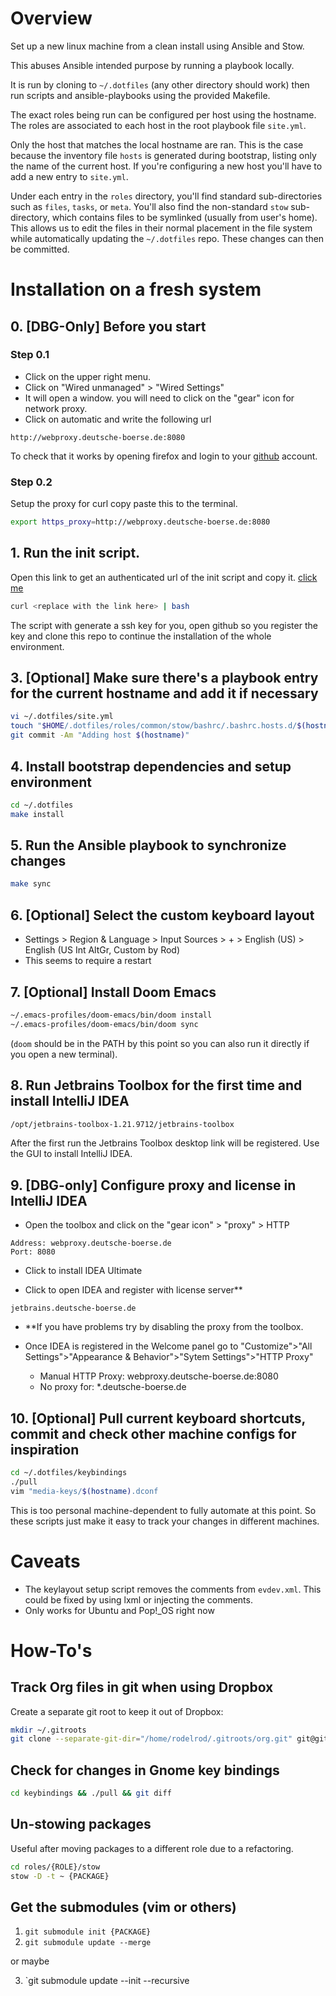 # Overview

Set up a new linux machine from a clean install using Ansible and Stow.

This abuses Ansible intended purpose by running a playbook locally.

It is run by cloning to `~/.dotfiles` (any other directory should work) then run scripts and ansible-playbooks using the provided Makefile.

The exact roles being run can be configured per host using the hostname. The roles are associated to each host in the root playbook file `site.yml`.

Only the host that matches the local hostname are ran. This is the case because the inventory file `hosts` is generated during bootstrap, listing only the name of the current host. If you're configuring a new host you'll have to add a new entry to `site.yml`.

Under each entry in the `roles` directory, you'll find standard sub-directories such as `files`, `tasks`, or `meta`. You'll also find the non-standard `stow` sub-directory, which contains files to be symlinked (usually from user's home). This allows us to edit the files in their normal placement in the file system while automatically updating the `~/.dotfiles` repo. These changes can then be committed.

# Installation on a fresh system

## 0. [DBG-Only] Before you start

### Step 0.1
- Click on the upper right menu.
- Click on "Wired unmanaged" > "Wired Settings"
- It will open a window. you will need to click on the "gear" icon for network proxy.
- Click on automatic and write the following url 

```
http://webproxy.deutsche-boerse.de:8080
```

To check that it works by opening firefox and login to your [github](https://github.com) account.

### Step 0.2

Setup the proxy for curl copy paste this to the terminal.

```sh
export https_proxy=http://webproxy.deutsche-boerse.de:8080
```

## 1. Run the init script.

Open this link to get an authenticated url of the init script and copy it. [click me](https://github.com/rodelrod/dotfiles/raw/master/bin/init.sh)


```sh
curl <replace with the link here> | bash
```

The script with generate a ssh key for you, open github so you register the key and clone this repo to continue the installation of the whole environment.

## 3. [Optional] Make sure there's a playbook entry for the current hostname and add it if necessary

```sh
vi ~/.dotfiles/site.yml
touch "$HOME/.dotfiles/roles/common/stow/bashrc/.bashrc.hosts.d/$(hostname).bashrc"
git commit -Am "Adding host $(hostname)"
```

## 4. Install bootstrap dependencies and setup environment

```sh
cd ~/.dotfiles
make install
```

## 5. Run the Ansible playbook to synchronize changes

```sh
make sync
```

## 6. [Optional] Select the custom keyboard layout

- Settings > Region & Language > Input Sources > + > English (US) > English (US Int AltGr, Custom by Rod)
- This seems to require a restart

## 7. [Optional] Install Doom Emacs

```sh
~/.emacs-profiles/doom-emacs/bin/doom install
~/.emacs-profiles/doom-emacs/bin/doom sync
```

(`doom` should be in the PATH by this point so you can also run it directly if
you open a new terminal).

## 8. Run Jetbrains Toolbox for the first time and install IntelliJ IDEA

```sh
/opt/jetbrains-toolbox-1.21.9712/jetbrains-toolbox
```

After the first run the Jetbrains Toolbox desktop link will be registered. Use the GUI to install IntelliJ IDEA.


## 9. [DBG-only] Configure proxy and license in IntelliJ IDEA

- Open the toolbox and click on the "gear icon" > "proxy" > HTTP

```
Address: webproxy.deutsche-boerse.de
Port: 8080  
```

- Click to install IDEA Ultimate

- Click to open IDEA and register with license server**

```
jetbrains.deutsche-boerse.de
```

- **If you have problems try by disabling the proxy from the toolbox.

- Once IDEA is registered in the Welcome panel go to "Customize">"All Settings">"Appearance & Behavior">"Sytem Settings">"HTTP Proxy"
  - Manual HTTP Proxy: webproxy.deutsche-boerse.de:8080
  - No proxy for: \*.deutsche-boerse.de

## 10. [Optional] Pull current keyboard shortcuts, commit and check other machine configs for inspiration

```sh
cd ~/.dotfiles/keybindings
./pull
vim "media-keys/$(hostname).dconf
```

This is too personal machine-dependent to fully automate at this point. So
these scripts just make it easy to track your changes in different machines.

# Caveats

- The keylayout setup script removes the comments from `evdev.xml`. This could be fixed by using lxml or injecting the comments.
- Only works for Ubuntu and Pop!\_OS right now

# How-To's

## Track Org files in git when using Dropbox

Create a separate git root to keep it out of Dropbox:

```sh
mkdir ~/.gitroots
git clone --separate-git-dir="/home/rodelrod/.gitroots/org.git" git@gitlab.com:rodelrod/org.git ~/Dropbox/Org
```

## Check for changes in Gnome key bindings

```sh
cd keybindings && ./pull && git diff
```

## Un-stowing packages

Useful after moving packages to a different role due to a refactoring.

```sh
cd roles/{ROLE}/stow
stow -D -t ~ {PACKAGE}
```

## Get the submodules (vim or others)

1. `git submodule init {PACKAGE}`
2. `git submodule update --merge`

or maybe

3. `git submodule update --init --recursive
